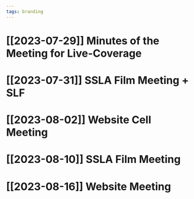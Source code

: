 ```yaml
---
tags: branding
---
```

# [[2023-07-29]] Minutes of the Meeting for Live-Coverage
# [[2023-07-31]] SSLA Film Meeting + SLF
# [[2023-08-02]] Website Cell Meeting
# [[2023-08-10]] SSLA Film Meeting
# [[2023-08-16]] Website Meeting